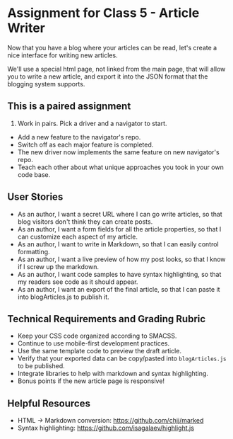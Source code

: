 # Assignment for Class 5 - Article Writer

Now that you have a blog where your articles can be read, let's create a nice interface for writing new articles.

We'll use a special html page, not linked from the main page, that will allow you to write a new article, and export it into the JSON format that the blogging system supports.

## This is a paired assignment
1. Work in pairs. Pick a driver and a navigator to start.
- Add a new feature to the navigator's repo.
- Switch off as each major feature is completed.
- The new driver now implements the same feature on new navigator's repo.
- Teach each other about what unique approaches you took in your own code base.

## User Stories
 - As an author, I want a secret URL where I can go write articles, so that blog visitors don't think they can create posts.
 - As an author, I want a form fields for all the article properties, so that I can customize each aspect of my article.
 - As an author, I want to write in Markdown, so that I can easily control formatting.
 - As an author, I want a live preview of how my post looks, so that I know if I screw up the markdown.
 - As an author, I want code samples to have syntax highlighting, so that my readers see code as it should appear.
 - As an author, I want an export of the final article, so that I can paste it into blogArticles.js to publish it.


## Technical Requirements and Grading Rubric
 - Keep your CSS code organized according to SMACSS.
 - Continue to use mobile-first development practices.
 - Use the same template code to preview the draft article.
 - Verify that your exported data can be copy/pasted into `blogArticles.js` to be published.
 - Integrate libraries to help with markdown and syntax highlighting.
 - Bonus points if the new article page is responsive!

## Helpful Resources
 - HTML -> Markdown conversion: https://github.com/chjj/marked
 - Syntax highlighting: https://github.com/isagalaev/highlight.js
